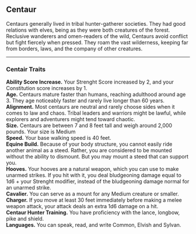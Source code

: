 ## Centaur

Centaurs generally lived in tribal hunter-gatherer societies. They had good relations with elves, being as they were both creatures of the forest. Reclusive wanderers and omen-readers of the wild, Centaurs avoid conflict but fight fiercely when pressed. They roam the vast wilderness, keeping far from borders, laws, and the company of other creatures.

---

### Centair Traits

**Ability Score Increase.** Your Strenght Score increased by 2, and your Constitution score increases by 1.  
**Age.** Centaurs mature faster than humans, reaching adulthood around age 3. They age noticeably faster and rarely live longer than 60 years.  
**Alignment.** Most centaurs are neutral and rarely choose sides when it comes to law and chaos. Tribal leaders and warriors might be lawful, while explorers and adventurers might tend toward chaotic.  
**Size.** Centaurs are between 7 and 8 feet tall and weigh around 2,000 pounds. Your size is Medium  
**Speed.** Your base walking speed is 40 feet.  
**Equine Build.** Because of your body structure, you cannot easily ride another animal as a steed. Rather, you are considered to be mounted without the ability to dismount. But you may mount a steed that can support you.  
**Hooves.** Your hooves are a natural weapon, which you can use to make unarmed strikes. If you hit with it, you deal bludgeoning damage equal to 1d6 + your Strenght modifier, instead of the bludgeoning damage normal for an unarmed strike.  
**Cavalier.** You can serve as a mount for any Medium creature or smaller.  
**Charger.** If you move at least 30 feet immediately before making a melee weapon attack, your attack deals an extra 1d6 damage on a hit.  
**Centaur Hunter Training.** You have proficiency with the lance, longbow, pike and shield.  
**Languages.** You can speak, read, and write Common, Elvish and Sylvan.

